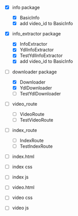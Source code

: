 - [x] info package
    - [x] BasicInfo
    - [x] add video_id to BasicInfo
- [x] info_extractor package
    - [x] InfoExtractor
    - [x] YdlInfoExtractor
    - [x] TestYdlInfoExtractor
    - [x] add video_id to BasicInfo
- [ ] downloader package
    - [x] Downloader
    - [x] YdlDownloader
    - [ ] TestYdlDownloader
- [ ] video_route
    - [ ] VideoRoute
    - [ ] TestVideoRoute
- [ ] index_route
    - [ ] IndexRoute
    - [ ] TestIndexRoute

- [ ] index.html
- [ ] index css
- [ ] index js

- [ ] video.html
- [ ] video css
- [ ] video js
